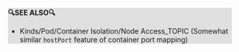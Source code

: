 <div style="margin:2em; background-color: #e0e0e0;">

<strong>🔍SEE ALSO🔍</strong>

 * Kinds/Pod/Container Isolation/Node Access_TOPIC (Somewhat similar `hostPort` feature of container port mapping)

</div>

